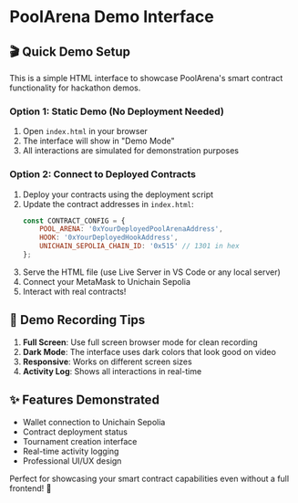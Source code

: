 # PoolArena Demo Interface

## 🎬 Quick Demo Setup

This is a simple HTML interface to showcase PoolArena's smart contract functionality for hackathon demos.

### Option 1: Static Demo (No Deployment Needed)
1. Open `index.html` in your browser
2. The interface will show in "Demo Mode"
3. All interactions are simulated for demonstration purposes

### Option 2: Connect to Deployed Contracts
1. Deploy your contracts using the deployment script
2. Update the contract addresses in `index.html`:
   ```javascript
   const CONTRACT_CONFIG = {
       POOL_ARENA: '0xYourDeployedPoolArenaAddress',
       HOOK: '0xYourDeployedHookAddress',
       UNICHAIN_SEPOLIA_CHAIN_ID: '0x515' // 1301 in hex
   };
   ```
3. Serve the HTML file (use Live Server in VS Code or any local server)
4. Connect your MetaMask to Unichain Sepolia
5. Interact with real contracts!

## 🎥 Demo Recording Tips

1. **Full Screen**: Use full screen browser mode for clean recording
2. **Dark Mode**: The interface uses dark colors that look good on video
3. **Responsive**: Works on different screen sizes
4. **Activity Log**: Shows all interactions in real-time

## ✨ Features Demonstrated

- Wallet connection to Unichain Sepolia
- Contract deployment status
- Tournament creation interface
- Real-time activity logging
- Professional UI/UX design

Perfect for showcasing your smart contract capabilities even without a full frontend! 🚀